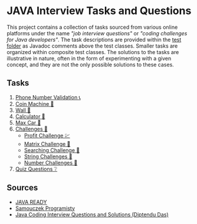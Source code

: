 # JAVA Interview Tasks and Questions

This project contains a collection of tasks sourced from various online platforms under the name *"job interview
questions"* or *"coding challenges for Java developers"*.
The task descriptions are provided within the [test folder](src/test/java/pl/mperor/interview/tasks) as Javadoc comments
above the test classes. Smaller tasks are organized within composite test classes.
The solutions to the tasks are illustrative in nature, often in the form of experimenting with a given concept, and they
are not the only possible solutions to these cases.

## Tasks

1. [Phone Number Validation 📞](src/test/java/pl/mperor/interview/tasks/validator/PhoneNumberValidatorTest.java)
2. [Coin Machine 🏦](src/test/java/pl/mperor/interview/tasks/coin/CoinMachineTest.java)
3. [Wall 🧱](src/test/java/pl/mperor/interview/tasks/structure/WallTest.java)
4. [Calculator 🧮](src/test/java/pl/mperor/interview/tasks/calculator/CalculatorTest.java)
5. [Max Car 🚗](src/test/java/pl/mperor/interview/tasks/car/CarTest.java)
6. [Challenges 💪](src/test/java/pl/mperor/interview/tasks/challenge)
    * [Profit Challenge 💹](src/test/java/pl/mperor/interview/tasks/challenge/ProfitChallengeTest.java)
    * [Matrix Challenge 🔢](src/test/java/pl/mperor/interview/tasks/challenge/MatrixChallengeTest.java)
    * [Searching Challenge 🧾](src/test/java/pl/mperor/interview/tasks/challenge/SearchingChallengeTest.java)
    * [String Challenges 🔡](src/test/java/pl/mperor/interview/tasks/challenge/StringChallengeTest.java)
    * [Number Challenges 🔢](src/test/java/pl/mperor/interview/tasks/challenge/NumberChallengeTest.java)
7. [Quiz Questions ❔](src/test/java/pl/mperor/interview/tasks/QuizQuestionsTest.java)

## Sources

- [JAVA READY](https://javaready.pl/)
- [Samouczek Programisty](https://www.samouczekprogramisty.pl/strefa-zadaniowa/)
- [Java Coding Interview Questions and Solutions (Diptendu Das)](https://diptendud.medium.com/java-coding-interview-questions-and-solutions-8eae5cca91d)